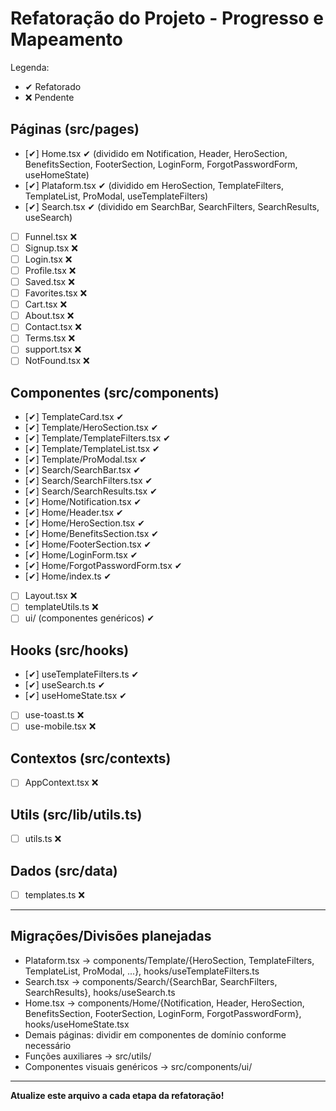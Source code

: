 # Refatoração do Projeto - Progresso e Mapeamento

Legenda:
- ✔ Refatorado
- ❌ Pendente

## Páginas (src/pages)

- [✔] Home.tsx ✔ (dividido em Notification, Header, HeroSection, BenefitsSection, FooterSection, LoginForm, ForgotPasswordForm, useHomeState)
- [✔] Plataform.tsx ✔ (dividido em HeroSection, TemplateFilters, TemplateList, ProModal, useTemplateFilters)
- [✔] Search.tsx ✔ (dividido em SearchBar, SearchFilters, SearchResults, useSearch)
- [ ] Funnel.tsx ❌
- [ ] Signup.tsx ❌
- [ ] Login.tsx ❌
- [ ] Profile.tsx ❌
- [ ] Saved.tsx ❌
- [ ] Favorites.tsx ❌
- [ ] Cart.tsx ❌
- [ ] About.tsx ❌
- [ ] Contact.tsx ❌
- [ ] Terms.tsx ❌
- [ ] support.tsx ❌
- [ ] NotFound.tsx ❌

## Componentes (src/components)

- [✔] TemplateCard.tsx ✔
- [✔] Template/HeroSection.tsx ✔
- [✔] Template/TemplateFilters.tsx ✔
- [✔] Template/TemplateList.tsx ✔
- [✔] Template/ProModal.tsx ✔
- [✔] Search/SearchBar.tsx ✔
- [✔] Search/SearchFilters.tsx ✔
- [✔] Search/SearchResults.tsx ✔
- [✔] Home/Notification.tsx ✔
- [✔] Home/Header.tsx ✔
- [✔] Home/HeroSection.tsx ✔
- [✔] Home/BenefitsSection.tsx ✔
- [✔] Home/FooterSection.tsx ✔
- [✔] Home/LoginForm.tsx ✔
- [✔] Home/ForgotPasswordForm.tsx ✔
- [✔] Home/index.ts ✔
- [ ] Layout.tsx ❌
- [ ] templateUtils.ts ❌
- [ ] ui/ (componentes genéricos) ✔

## Hooks (src/hooks)

- [✔] useTemplateFilters.ts ✔
- [✔] useSearch.ts ✔
- [✔] useHomeState.tsx ✔
- [ ] use-toast.ts ❌
- [ ] use-mobile.tsx ❌

## Contextos (src/contexts)

- [ ] AppContext.tsx ❌

## Utils (src/lib/utils.ts)

- [ ] utils.ts ❌

## Dados (src/data)

- [ ] templates.ts ❌

---

## Migrações/Divisões planejadas

- Plataform.tsx → components/Template/{HeroSection, TemplateFilters, TemplateList, ProModal, ...}, hooks/useTemplateFilters.ts
- Search.tsx → components/Search/{SearchBar, SearchFilters, SearchResults}, hooks/useSearch.ts
- Home.tsx → components/Home/{Notification, Header, HeroSection, BenefitsSection, FooterSection, LoginForm, ForgotPasswordForm}, hooks/useHomeState.tsx
- Demais páginas: dividir em componentes de domínio conforme necessário
- Funções auxiliares → src/utils/
- Componentes visuais genéricos → src/components/ui/

---

**Atualize este arquivo a cada etapa da refatoração!** 